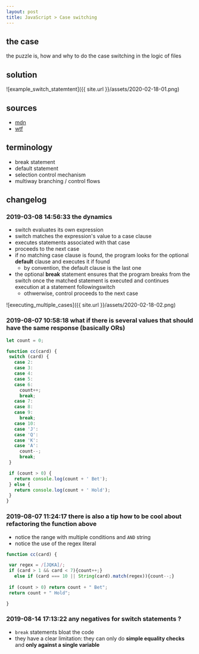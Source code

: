 ```yaml
---
layout: post
title: JavaScript > Case switching
---
```


## the case	
the puzzle is, how and why to do the case switching in the logic of files

## solution
![example_switch_statemtent]({{ site.url }}/assets/2020-02-18-01.png)

## sources
* [mdn](https://developer.mozilla.org/en-US/docs/Web/JavaScript/Reference/Statements/switch)
* [wtf](https://en.wikibooks.org/wiki/Programming_Fundamentals/Case_Control_Structure)

## terminology
* break statement
* default statement
* selection control mechanism
* multiway branching / control flows

## changelog
### 2019-03-08 14:56:33 the dynamics
* switch evaluates its own expression
* switch matches the expression's value to a case clause
* executes statements associated with that case
* proceeds to the next case
* if no matching case clause is found, the program looks for the optional **default** clause and executes it if found
	* by convention, the default clause is the last one
* the optional **break** statement ensures that the program breaks from the switch once the matched statement is executed and continues execution at a statement followingswitch
	* othwerwise, control proceeds to the next case

![executing_multiple_cases]({{ site.url }}/assets/2020-02-18-02.png)

### 2019-08-07 10:58:18 what if there is several values that should have the same response (basically ORs)
 ```javascript
let count = 0;

function cc(card) {
  switch (card) {
    case 2:
    case 3:
    case 4:
    case 5:
    case 6:
      count++;
      break;
    case 7:
    case 8:
    case 9:
      break;
    case 10:
    case 'J':
    case 'Q':
    case 'K':
    case 'A':
      count--;
      break;
  }

  if (count > 0) {
    return console.log(count + ' Bet');
  } else {
    return console.log(count + ' Hold');
  }
} 
 ```

 ### 2019-08-07 11:24:17 there is also a tip how to be cool about refactoring the function above
 * notice the range with multiple conditions and `AND` string
 * notice the use of the regex literal

 ```javascript
function cc(card) {
 
  var regex = /[JQKA]/;
  if (card > 1 && card < 7){count++;}
    else if (card === 10 || String(card).match(regex)){count--;}
  
  if (count > 0) return count + " Bet";
  return count + " Hold";

}
 ```

### 2019-08-14 17:13:22 any negatives for switch statements ?
* `break` statements bloat the code
* they have a clear limitation: they can only do **simple equality checks** and **only against a single variable**